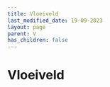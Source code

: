 ```yaml
---
title: Vloeiveld
last_modified_date: 19-09-2023
layout: page
parent: V
has_children: false
---
```


Vloeiveld
=========


